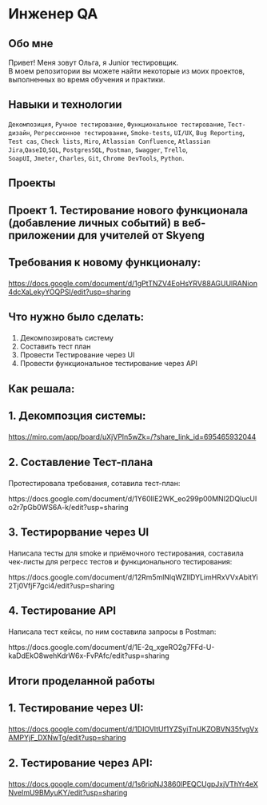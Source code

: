 # Инженер QA

## Обо мне 

Привет! Меня зовут Ольга, я Junior тестировщик. <br>
В моем репозитории вы можете найти некоторые из моих проектов, выполненных во время обучения и практики.
<br>

## Навыки и технологии
``Декомпозиция``, ``Ручное тестирование``, ``Функциональное тестирование``, ``Тест-дизайн``, ``Регрессионное тестирование``, ``Smoke-tests``, ``UI/UX``, ``Bug Reporting``, ``Test cas``, ``Check lists``, ``Miro``, ``Atlassian Confluence``, ``Atlassian Jira``,``QaseIO``,``SQL``, ``PostgresSQL``, ``Postman``, ``Swagger``, ``Trello``, <br>
``SoapUI``, ``Jmeter``, ``Charles``, ``Git``, ``Chrome DevTools``,  ``Python``.




## Проекты

## <p> Проект 1. Тестирование нового функционала (добавление личных событий) в веб-приложении для учителей от Skyeng</p>

## <p> Требования к новому функционалу:</p> 
https://docs.google.com/document/d/1gPtTNZV4EoHsYRV88AGUUlRANion4dcXaLekyYOQPSI/edit?usp=sharing

## <p> Что нужно было сделать:<p>
<ol>
  <li> Декомпозировать систему</li>
  <li> Составить тест план</li>
  <li> Провести Тестирование через UI</li>
  <li> Провести функциональное тестирование через API</li>
</ol>

## <p> Как решала: <p>
## <p> 1. Декомпозция системы: <p>
 https://miro.com/app/board/uXjVPln5wZk=/?share_link_id=695465932044
## <p> 2. Составление Тест-плана <p>
<p> Протестировала требования, сотавила тест-план:<p>
<p> https://docs.google.com/document/d/1Y60lIE2WK_eo299p00MNl2DQlucUIo2r7pGb0WS6A-k/edit?usp=sharing <p>

## <p> 3. Тестирорвание через UI <p>

<p> Написала тесты для smoke и приёмочного тестирования, составила чек-листы для регресс тестов и функционального тестирования: <p>
https://docs.google.com/document/d/12Rm5mlNlqWZIlDYLimHRxVVxAbitYi2Tj0VfjF7gci4/edit?usp=sharing

## <p> 4. Тестирование API <p>
<p> Написала тест кейсы, по ним составила запросы в Postman: <p>
https://docs.google.com/document/d/1E-2q_xgeRO2g7FFd-U-kaDdEkO8wehKdrW6x-FvPAfc/edit?usp=sharing

## <p> Итоги проделанной работы <p>
## <p> 1. Тестирование через UI: <p>
https://docs.google.com/document/d/1DIOVltUf1YZSyiTnUKZOBVN35fvgVxAMPYjF_DXNwTg/edit?usp=sharing
## <p> 2. Тестирование через API: <p> 
https://docs.google.com/document/d/1s6riqNJ3860lPEQCUgpJxjVThYr4eXNveImU9BMyuKY/edit?usp=sharing

